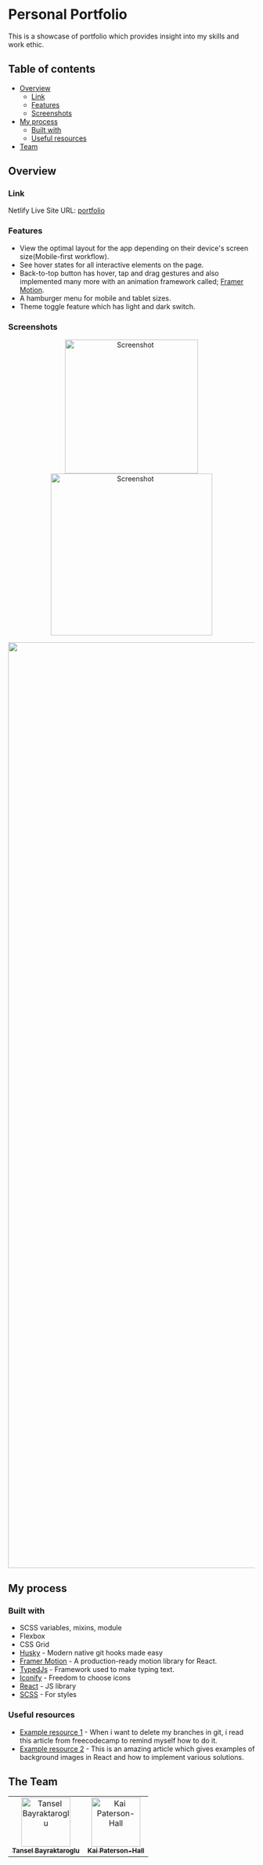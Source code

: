 # Personal Portfolio

This is a showcase of portfolio which provides insight into my skills and work ethic.

## Table of contents

- [Overview](#overview)
  - [Link](#link)
  - [Features](#features)
  - [Screenshots](#screenshots)
- [My process](#my-process)
  - [Built with](#built-with)
  - [Useful resources](#useful-resources)
- [Team](#the-team)

## Overview

### Link

Netlify Live Site URL: [portfolio](https://quiet-fox-495562.netlify.app/)


### Features

- View the optimal layout for the app depending on their device's screen size(Mobile-first workflow).
- See hover states for all interactive elements on the page.
- Back-to-top button has hover, tap and drag gestures and also implemented many more with an animation framework called; [Framer Motion](https://www.framer.com/motion/).
- A hamburger menu for mobile and tablet sizes.
- Theme toggle feature which has light and dark switch.

### Screenshots
<p align="center">
  <img width="272.5" alt="Screenshot" src="https://user-images.githubusercontent.com/58618654/214500272-2c830113-ddf9-4b36-a18a-40e1c366b88a.png">
  <img width="330" alt="Screenshot" src="https://user-images.githubusercontent.com/58618654/214500677-ae92dee9-da19-4c58-be4d-ea2261446531.png">
</p>
<p align="center">
   <img width="1887" alt="Screenshot" src="https://user-images.githubusercontent.com/58618654/214502307-55ad2122-3ed7-4f5a-889c-430b1a0a3dd7.png">
</p>

## My process

### Built with

- SCSS variables, mixins, module
- Flexbox
- CSS Grid
- [Husky](https://typicode.github.io/husky/#/) - Modern native git hooks made easy
- [Framer Motion](https://www.framer.com/motion/) - A production-ready motion library for React.
- [TypedJs](http://mattboldt.github.io/typed.js/) - Framework used to make typing text.
- [Iconify](https://iconify.design/) - Freedom to choose icons
- [React](https://reactjs.org/) - JS library
- [SCSS](https://sass-lang.com) - For styles

### Useful resources

- [Example resource 1](https://www.freecodecamp.org/news/how-to-delete-a-git-branch-both-locally-and-remotely/) - When i want to delete my branches in git, i read this article from freecodecamp to remind myself how to do it.
- [Example resource 2](https://upmostly.com/tutorials/react-background-image) - This is an amazing article which gives examples of background images in React and how to implement various solutions.

## The Team

<table>
    <tr>
      <td align="center">
          <a href="https://github.com/tanselbay1">
              <img src="https://avatars.githubusercontent.com/u/58618654?v=4" width="100px;" alt="Tansel Bayraktaroglu"/>
              <br />
              <sub>
                  <b>Tansel Bayraktaroglu</b>
              </sub>
          </a>
          <br />
      </td>
      <td align="center">
          <a href="https://github.com/kapaha">
              <img src="https://avatars.githubusercontent.com/u/62726177?v=4" width="100px;" alt="Kai Paterson-Hall"/>
              <br />
              <sub>
                  <b>Kai Paterson-Hall</b>
              </sub>
          </a>
          <br />
      </td>
    </tr>
</table>


